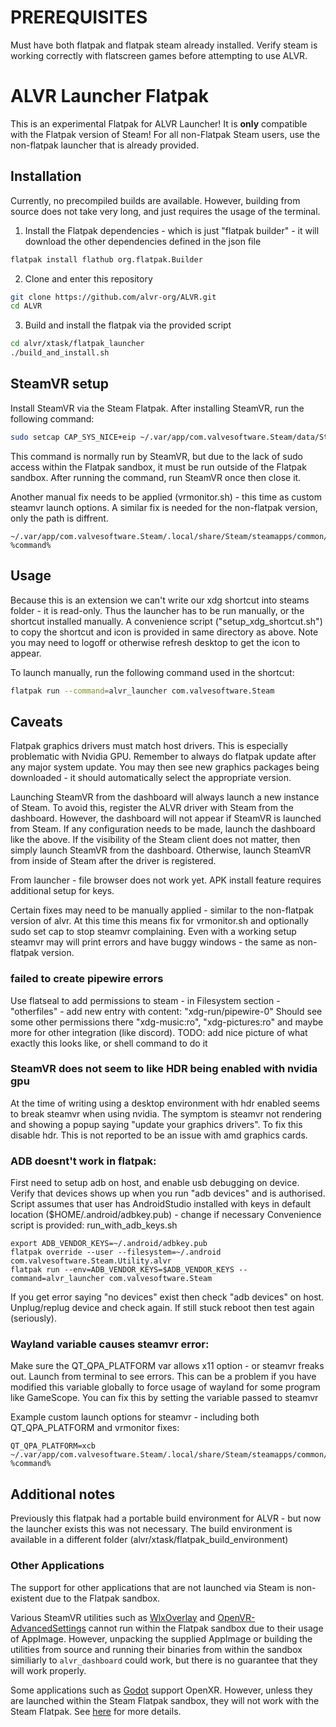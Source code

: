 # PREREQUISITES
Must have both flatpak and flatpak steam already installed. Verify steam is working correctly with flatscreen games before attempting to use ALVR.  

# ALVR Launcher Flatpak

This is an experimental Flatpak for ALVR Launcher! It is **only** compatible with the Flatpak version of Steam! For all non-Flatpak Steam users, use the non-flatpak launcher that is already provided.

## Installation

Currently, no precompiled builds are available. However, building from source does not take very long, and just requires the usage of the terminal.

1. Install the Flatpak dependencies - which is just "flatpak builder" - it will download the other dependencies defined in the json file

```sh
flatpak install flathub org.flatpak.Builder
```

2. Clone and enter this repository

```sh
git clone https://github.com/alvr-org/ALVR.git
cd ALVR
```

3. Build and install the flatpak via the provided script

```sh
cd alvr/xtask/flatpak_launcher
./build_and_install.sh  
```

## SteamVR setup

Install SteamVR via the Steam Flatpak. After installing SteamVR, run the following command:

```sh
sudo setcap CAP_SYS_NICE+eip ~/.var/app/com.valvesoftware.Steam/data/Steam/steamapps/common/SteamVR/bin/linux64/vrcompositor-launcher
```

This command is normally run by SteamVR, but due to the lack of sudo access within the Flatpak sandbox, it must be run outside of the Flatpak sandbox. After running the command, run SteamVR once then close it.

Another manual fix needs to be applied (vrmonitor.sh) - this time as custom steamvr launch options. A similar fix is needed for the non-flatpak version, only the path is diffrent.
```
~/.var/app/com.valvesoftware.Steam/.local/share/Steam/steamapps/common/SteamVR/bin/vrmonitor.sh %command%
```

## Usage

Because this is an extension we can't write our xdg shortcut into steams folder - it is read-only.
Thus the launcher has to be run manually, or the shortcut installed manually. 
A convenience script ("setup_xdg_shortcut.sh") to copy the shortcut and icon is provided in same directory as above. Note you may need to logoff or otherwise refresh desktop to get the icon to appear.

To launch manually, run the following command used in the shortcut:

```sh
flatpak run --command=alvr_launcher com.valvesoftware.Steam
```

## Caveats

Flatpak graphics drivers must match host drivers. This is especially problematic with Nvidia GPU. Remember to always do flatpak update after any major system update. You may then see new graphics packages being downloaded - it should automatically select the appropriate version.

Launching SteamVR from the dashboard will always launch a new instance of Steam. To avoid this, register the ALVR driver with Steam from the dashboard. However, the dashboard will not appear if SteamVR is launched from Steam. If any configuration needs to be made, launch the dashboard like the above. If the visibility of the Steam client does not matter, then simply launch SteamVR from the dashboard. Otherwise, launch SteamVR from inside of Steam after the driver is registered.

From launcher - file browser does not work yet. APK install feature requires additional setup for keys. 

Certain fixes may need to be manually applied - similar to the non-flatpak version of alvr. At this time this means fix for vrmonitor.sh and optionally sudo set cap to stop steamvr complaining. Even with a working setup steamvr may will print errors and have buggy windows - the same as non-flatpak version.

### failed to create pipewire errors
Use flatseal to add permissions to steam - in Filesystem section - "otherfiles" - add new entry with content: "xdg-run/pipewire-0"
Should see some other permissions there "xdg-music:ro", "xdg-pictures:ro" and maybe more for other integration (like discord).
TODO: add nice picture of what exactly this looks like, or shell command to do it


### SteamVR does not seem to like HDR being enabled with nvidia gpu
At the time of writing using a desktop environment with hdr enabled seems to break steamvr when using nvidia. The symptom is steamvr not rendering and showing a popup saying "update your graphics drivers". To fix this disable hdr.
This is not reported to be an issue with amd graphics cards.


### ADB doesnt't work in flatpak: 
First need to setup adb on host, and enable usb debugging on device. Verify that devices shows up when you run "adb devices" and is authorised.
Script assumes that user has AndroidStudio installed with keys in default location ($HOME/.android/adbkey.pub) - change if necessary
Convenience script is provided: run_with_adb_keys.sh
```
export ADB_VENDOR_KEYS=~/.android/adbkey.pub
flatpak override --user --filesystem=~/.android com.valvesoftware.Steam.Utility.alvr
flatpak run --env=ADB_VENDOR_KEYS=$ADB_VENDOR_KEYS --command=alvr_launcher com.valvesoftware.Steam
```

If you get error saying "no devices" exist then check "adb devices" on host. Unplug/replug device and check again. If still stuck reboot then test again (seriously).

### Wayland variable causes steamvr error:
Make sure the QT_QPA_PLATFORM var allows x11 option - or steamvr freaks out. Launch from terminal to see errors.
This can be a problem if you have modified this variable globally to force usage of wayland for some program like GameScope. 
You can fix this by setting the variable passed to steamvr

Example custom launch options for steamvr - including both QT_QPA_PLATFORM and vrmonitor fixes:
```
QT_QPA_PLATFORM=xcb ~/.var/app/com.valvesoftware.Steam/.local/share/Steam/steamapps/common/SteamVR/bin/vrmonitor.sh %command%
```

## Additional notes

Previously this flatpak had a portable build environment for ALVR - but now the launcher exists this was not necessary. The build environment is available in a different folder (alvr/xtask/flatpak_build_environment)

### Other Applications

The support for other applications that are not launched via Steam is non-existent due to the Flatpak sandbox.

Various SteamVR utilities such as [WlxOverlay](https://github.com/galister/WlxOverlay) and [OpenVR-AdvancedSettings](https://github.com/OpenVR-Advanced-Settings/OpenVR-AdvancedSettings) cannot run within the Flatpak sandbox due to their usage of AppImage. However, unpacking the supplied AppImage or building the utilities from source and running their binaries from within the sandbox similiarly to `alvr_dashboard` could work, but there is no guarantee that they will work properly.

Some applications such as [Godot](https://godotengine.org) support OpenXR. However, unless they are launched within the Steam Flatpak sandbox, they will not work with the Steam Flatpak. See [here](https://github.com/flathub/com.valvesoftware.Steam/issues/1010) for more details.
